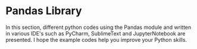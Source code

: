 # Pandas Library
In this section, different python codes using the Pandas module and written in various IDE's such as PyCharm, SublimeText and JupyterNotebook are presented. I hope the example codes help you improve your Python skills.
